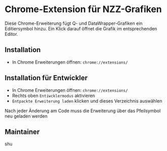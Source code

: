 # Chrome-Extension für NZZ-Grafiken
Diese Chrome-Erweiterung fügt Q- und DataWrapper-Grafiken ein Editiersymbol hinzu. Ein Klick darauf öffnet die Grafik im entsprechenden Editor.

## Installation
* In Chrome Erweiterungen öffnen: `chrome://extensions/`


## Installation für Entwickler
* In Chrome Erweiterungen öffnen: `chrome://extensions/`
* Rechts oben `Entiwcklermodus` aktivieren
* `Entpackte Erweiterung laden` klicken und dieses Verzeichnis auswählen

Nach jeder Änderung am Code muss die Erweiterung über das Pfeilsymbol neu geladen werden

## Maintainer
shu
